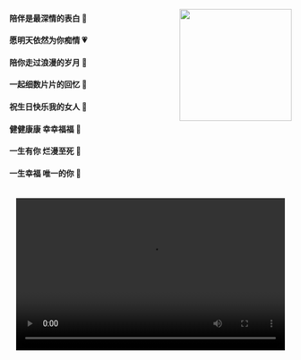 [<img src="https://Happy-birthday-to-Chloe.github.io/my_pic.jpg" height="200" style="float: right;">](https://Happy-birthday-to-Chloe.github.io/my_pic.jpg)

#### 陪伴是最深情的表白 🍂

#### 愿明天依然为你痴情 💗

#### 陪你走过浪漫的岁月 🎇

#### 一起细数片片的回忆 💐

#### 祝生日快乐我的女人 🎂 

#### 健健康康     幸幸福福 🎊  

#### 一生有你     烂漫至死 💙

#### 一生幸福     唯一的你 👫

<br/>

<center><video width="480" height="272" controls>
    <source src="001.mp4" type="video/mp4">
</video></center>
